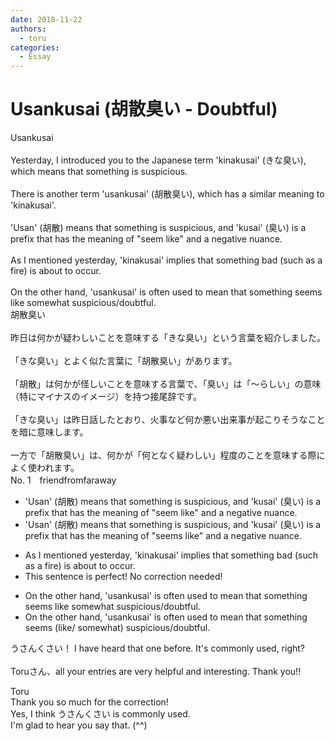 ```yaml
---
date: 2018-11-22
authors:
  - toru
categories:
  - Essay
---
```


<h1 id="subject_show">Usankusai (胡散臭い - Doubtful)</h1>
<div class="date" hidden>Nov 22, 2018 23:12</div>
<div id="post"><div id="body_show_ori">
Usankusai<br/><br/>Yesterday, I introduced you to the Japanese term 'kinakusai' (きな臭い), which means that something is suspicious.<br/><br/>There is another term 'usankusai' (胡散臭い), which has a similar meaning to 'kinakusai'.<br/><br/>'Usan' (胡散) means that something is suspicious, and 'kusai' (臭い) is a prefix that has the meaning of "seem like" and a negative nuance.<br/><br/>As I mentioned yesterday, 'kinakusai' implies that something bad (such as a fire) is about to occur.<br/><br/>On the other hand, 'usankusai' is often used to mean that something seems like somewhat suspicious/doubtful.
</div></div>

<!-- more -->

<div id="post_ja"><div id="body_show_mo">
胡散臭い<br/><br/>昨日は何かが疑わしいことを意味する「きな臭い」という言葉を紹介しました。<br/><br/>「きな臭い」とよく似た言葉に「胡散臭い」があります。<br/><br/>「胡散」は何かが怪しいことを意味する言葉で、「臭い」は「～らしい」の意味（特にマイナスのイメージ）を持つ接尾辞です。<br/><br/>「きな臭い」は昨日話したとおり、火事など何か悪い出来事が起こりそうなことを暗に意味します。<br/><br/>一方で「胡散臭い」は、何かが「何となく疑わしい」程度のことを意味する際によく使われます。
</div></div>
<div id="block"><div class="first_name"> No. 1　<span class="just_name">friendfromfaraway</span></div><div id="block2">
<ul class="correction_field">
<li class="incorrect">'Usan' (胡散) means that something is suspicious, and 'kusai' (臭い) is a prefix that has the meaning of "seem like" and a negative nuance.</li>
<li class="corrected correct">
'Usan' (胡散) means that something is suspicious, and 'kusai' (臭い) is a prefix that has the meaning of "seem<span class="f_red">s</span> like" and a negative nuance.
</li>
</ul>
<ul class="correction_field">
<li class="incorrect">As I mentioned yesterday, 'kinakusai' implies that something bad (such as a fire) is about to occur.</li>
<li class="corrected perfect">This sentence is perfect! No correction needed!</li>
</ul>
<ul class="correction_field">
<li class="incorrect">On the other hand, 'usankusai' is often used to mean that something seems like somewhat suspicious/doubtful.</li>
<li class="corrected correct">
On the other hand, 'usankusai' is often used to mean that something seems <span class="f_red">(</span>like<span class="f_red">/</span><span class="f_gray"><span class="sline"> </span></span>somewhat<span class="f_red">)</span> suspicious/doubtful.
</li>
</ul>
<p class="comment_small">
 うさんくさい！ I have heard that one before. It's commonly used, right?
 <br/>
 <br/>
 Toruさん、all your entries are very helpful and interesting. Thank you!!
</p>

</div><div class="name"><span class="just_name">Toru</span><br>
Thank you so much for the correction!<br/>Yes, I think うさんくさい is commonly used.<br/>I'm glad to hear you say that. (^^)
</div>
</div>
